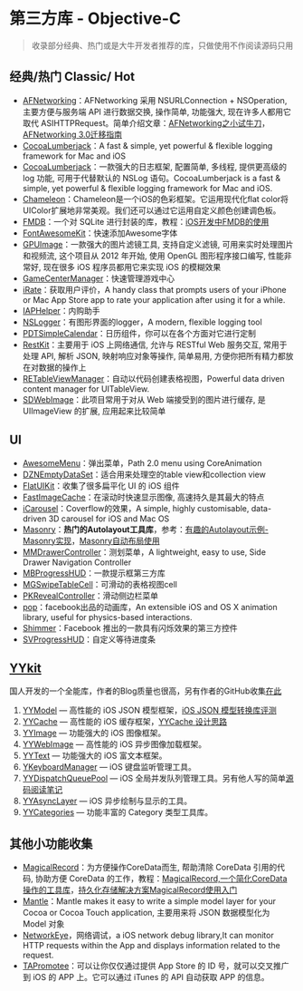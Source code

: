 # 第三方库 - Objective-C
> 收录部分经典、热门或是大牛开发者推荐的库，只做使用不作阅读源码只用
## 经典/热门 Classic/ Hot
- [AFNetworking][1]：AFNetworking 采用 NSURLConnection + NSOperation, 主要方便与服务端 API 进行数据交换, 操作简单, 功能强大, 现在许多人都用它取代 ASIHTTPRequest。简单介绍文章：[AFNetworking之小试牛刀][2]，[AFNetworking 3.0迁移指南][3]
- [CocoaLumberjack][4]：A fast & simple, yet powerful & flexible logging framework for Mac and iOS
- [CocoaLumberjack][5]：一款强大的日志框架, 配置简单, 多线程, 提供更高级的 log 功能, 可用于代替默认的 NSLog 语句。CocoaLumberjack is a fast & simple, yet powerful & flexible logging framework for Mac and iOS.
- [Chameleon][6]：Chameleon是一个iOS的色彩框架。它运用现代化flat color将UIColor扩展地非常美观。我们还可以通过它运用自定义颜色创建调色板。
- [FMDB][7]：一个对 SQLite 进行封装的库，教程：[iOS开发中FMDB的使用][8]
- [FontAwesomeKit][9]：快速添加Awesome字体
- [GPUImage][10]：一款强大的图片滤镜工具, 支持自定义滤镜, 可用来实时处理图片和视频流, 这个项目从 2012 年开始, 使用 OpenGL 图形程序接口编写, 性能非常好, 现在很多 iOS 程序员都用它来实现 iOS 的模糊效果
- [GameCenterManager][11]：快速管理游戏中心
- [iRate][12]：获取用户评价，A handy class that prompts users of your iPhone or Mac App Store app to rate your application after using it for a while. 
- [IAPHelper][13]：内购助手
- [NSLogger][14]：有图形界面的logger，A modern, flexible logging tool
- [PDTSimpleCalendar][15]：日历组件，你可以在各个方面对它进行定制
- [RestKit][16]：主要用于 iOS 上网络通信, 允许与 RESTful Web 服务交互, 常用于处理 API, 解析 JSON, 映射响应对象等操作, 简单易用, 方便你把所有精力都放在对数据的操作上
- [RETableViewManager][17]：自动以代码创建表格视图，Powerful data driven content manager for UITableView.
- [SDWebImage][18]：此项目常用于对从 Web 端接受到的图片进行缓存, 是 UIImageView 的扩展, 应用起来比较简单


## UI
- [AwesomeMenu][19]：弹出菜单，Path 2.0 menu using CoreAnimation
- [DZNEmptyDataSet][20]：适合用来处理空的table view和collection view
- [FlatUIKit][21]：收集了很多扁平化 UI 的 iOS 组件
- [FastImageCache][22]：在滚动时快速显示图像, 高速持久是其最大的特点
- [iCarousel][23]：Coverflow的效果，A simple, highly customisable, data-driven 3D carousel for iOS and Mac OS
- [Masonry][24]：**热门的Autolayout工具库**，参考：[有趣的Autolayout示例-Masonry实现][25]，[Masonry自动布局使用][26]
- [MMDrawerController][27]：测划菜单，A lightweight, easy to use, Side Drawer Navigation Controller
- [MBProgressHUD][28]：一款提示框第三方库
- [MGSwipeTableCell][29]：可滑动的表格视图cell
- [PKRevealController][30]：滑动侧边栏菜单
- [pop][31]：facebook出品的动画库，An extensible iOS and OS X animation library, useful for physics-based interactions.
- [Shimmer][32]：Facebook 推出的一款具有闪烁效果的第三方控件
- [SVProgressHUD][33]：自定义等待进度条


## [YYkit][34]
国人开发的一个全能库，作者的Blog质量也很高，另有作者的GitHub收集[在此][35]
1. [YYModel][36] — 高性能的 iOS JSON 模型框架，[iOS JSON 模型转换库评测][37]
2. [YYCache][38] — 高性能的 iOS 缓存框架，[YYCache 设计思路][39]
3. [YYImage][40] — 功能强大的 iOS 图像框架。
4. [YYWebImage][41] — 高性能的 iOS 异步图像加载框架。
5. [YYText][42] — 功能强大的 iOS 富文本框架。
6. [YKeyboardManager][43] — iOS 键盘监听管理工具。
7. [YYDispatchQueuePool][44] — iOS 全局并发队列管理工具。另有他人写的简单[源码阅读笔记][45]
8. [YYAsyncLayer][46] — iOS 异步绘制与显示的工具。
9. [YYCategories][47] — 功能丰富的 Category 类型工具库。


## 其他小功能收集
- [MagicalRecord][48]：为方便操作CoreData而生, 帮助清除 CoreData 引用的代码, 协助方便 CoreData 的工作，教程：[MagicalRecord,一个简化CoreData操作的工具库][49]，[持久化存储解决方案MagicalRecord使用入门][50]
- [Mantle][51]：Mantle makes it easy to write a simple model layer for your Cocoa or Cocoa Touch application, 主要用来将 JSON 数据模型化为 Model 对象
- [NetworkEye][52]，网络调试，a iOS network debug library,It can monitor HTTP requests within the App and displays information related to the request.
- [TAPromotee][53]：可以让你仅仅通过提供 App Store 的 ID 号，就可以交叉推广到 iOS 的 APP 上。它可以通过 iTunes 的 API 自动获取 APP 的信息。

[1]:	https://github.com/AFNetworking/AFNetworking "AFNetworking"
[2]:	http://www.jianshu.com/p/8cc137ac26f0 "AFNetworking之小试牛刀"
[3]:	http://www.jianshu.com/p/047463a7ce9b "AFNetworking 3.0迁移指南"
[4]:	https://github.com/CocoaLumberjack/CocoaLumberjack "CocoaLumberjack"
[5]:	https://github.com/CocoaLumberjack/CocoaLumberjack "CocoaLumberjack"
[6]:	https://github.com/ViccAlexander/Chameleon "Chameleon"
[7]:	https://github.com/ccgus/fmdb "FMDB"
[8]:	http://www.cnblogs.com/jerehedu/p/5025950.html "iOS开发中FMDB的使用"
[9]:	https://github.com/PrideChung/FontAwesomeKit "FontAwesomeKit"
[10]:	https://github.com/BradLarson/GPUImage "GPUImage"
[11]:	https://github.com/nihalahmed/GameCenterManager "GameCenterManager"
[12]:	https://github.com/nicklockwood/iRate "iRate"
[13]:	https://github.com/saturngod/IAPHelper "IAPHelper"
[14]:	https://github.com/fpillet/NSLogger "NSLogger"
[15]:	https://github.com/jivesoftware/PDTSimpleCalendar "PDTSimpleCalendar"
[16]:	https://github.com/RestKit/RestKit "RestKit"
[17]:	https://github.com/romaonthego/RETableViewManager "RETableViewManager"
[18]:	https://github.com/rs/SDWebImage "SDWebImage"
[19]:	https://github.com/levey/AwesomeMenu "AwesomeMenu"
[20]:	https://github.com/dzenbot/DZNEmptyDataSet "DZNEmptyDataSet"
[21]:	https://github.com/Grouper/FlatUIKit "FlatUIKit"
[22]:	https://github.com/path/FastImageCache "FastImageCache"
[23]:	https://github.com/nicklockwood/iCarousel "iCarousel"
[24]:	https://github.com/SnapKit/Masonry "Masonry"
[25]:	http://tutuge.me/2015/05/23/autolayout-example-with-masonry/ "有趣的Autolayout示例-Masonry实现"
[26]:	http://www.cnblogs.com/salam/p/5054474.html "Masonry自动布局使用"
[27]:	https://github.com/mutualmobile/MMDrawerController "MMDrawerController"
[28]:	https://github.com/jdg/MBProgressHUD "MBProgressHUD"
[29]:	https://github.com/MortimerGoro/MGSwipeTableCell "MGSwipeTableCell"
[30]:	https://github.com/pkluz/PKRevealController "PKRevealController"
[31]:	https://github.com/facebook/pop "pop"
[32]:	https://github.com/facebook/Shimmer "Shimmer"
[33]:	https://github.com/TransitApp/SVProgressHUD "SVProgressHUD"
[34]:	https://github.com/ibireme/YYKit
[35]:	http://github.ibireme.com/github/list/ios/#
[36]:	https://github.com/ibireme/YYModel
[37]:	http://blog.ibireme.com/2015/10/23/ios_model_framework_benchmark/ "iOS JSON 模型转换库评测"
[38]:	https://github.com/ibireme/YYCache
[39]:	http://blog.ibireme.com/2015/10/26/yycache/ "YYCache 设计思路"
[40]:	https://github.com/ibireme/YYImage
[41]:	https://github.com/ibireme/YYWebImage
[42]:	https://github.com/ibireme/YYText
[43]:	https://github.com/ibireme/YYKeyboardManager "YYKeyboardManager"
[44]:	https://github.com/ibireme/YYDispatchQueuePool "YYDispatchQueuePool"
[45]:	http://kittenyang.com/yydispatchqueuepool-learning-note/ "YYDispatchQueuePool 源码阅读笔记"
[46]:	https://github.com/ibireme/YYAsyncLayer "YYAsyncLayer"
[47]:	https://github.com/ibireme/YYCategories
[48]:	https://github.com/magicalpanda/MagicalRecord "MagicalRecord"
[49]:	http://segmentfault.com/a/1190000004132110 "MagicalRecord,一个简化CoreData操作的工具库"
[50]:	http://www.cocoachina.com/ios/20151214/14649.html
[51]:	https://github.com/Mantle/Mantle "Mantle"
[52]:	https://github.com/coderyi/NetworkEye "NetworkEye"
[53]:	https://github.com/JanC/TAPromotee "TAPromotee"